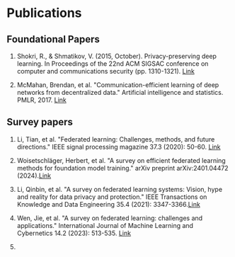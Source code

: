# Publications

## Foundational Papers

1. Shokri, R., & Shmatikov, V. (2015, October). Privacy-preserving deep learning. In Proceedings of the 22nd ACM SIGSAC conference on computer and communications security (pp. 1310-1321). [Link](https://dl.acm.org/doi/10.1145/2810103.2813687)

2. McMahan, Brendan, et al. "Communication-efficient learning of deep networks from decentralized data." Artificial intelligence and statistics. PMLR, 2017. [Link](https://arxiv.org/abs/1602.05629)

## Survey papers

1. Li, Tian, et al. "Federated learning: Challenges, methods, and future directions." IEEE signal processing magazine 37.3 (2020): 50-60. [Link](https://ieeexplore.ieee.org/abstract/document/9084352)

2. Woisetschläger, Herbert, et al. "A survey on efficient federated learning methods for foundation model training." arXiv preprint arXiv:2401.04472 (2024).[Link](https://arxiv.org/abs/2401.04472)

3. Li, Qinbin, et al. "A survey on federated learning systems: Vision, hype and reality for data privacy and protection." IEEE Transactions on Knowledge and Data Engineering 35.4 (2021): 3347-3366.[Link](https://arxiv.org/abs/1907.09693)

4. Wen, Jie, et al. "A survey on federated learning: challenges and applications." International Journal of Machine Learning and Cybernetics 14.2 (2023): 513-535. [Link](https://link.springer.com/article/10.1007/s13042-022-01647-y)

5.
